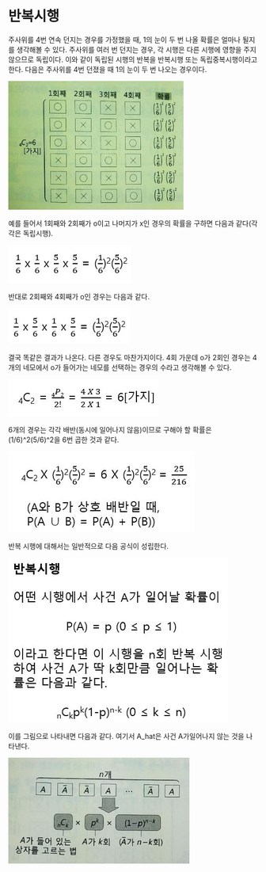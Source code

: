# 반복시행

주사위를 4번 연속 던지는 경우를 가정했을 때, 1의 눈이 두 번 나올 확률은 얼마나 될지를 생각해볼 수 있다. 주사위를 여러 번 던지는 경우, 각 시행은 다른 시행에 영향을 주지 않으므로 독립이다. 이와 같이 독립된 시행의 반복을 반복시행 또는 독립중복시행이라고 한다. 다음은 주사위를 4번 던졌을 때 1의 눈이 두 번 나오는 경우이다.

![](./Figure/Interaction_Trial1.JPG)

예를 들어서 1회째와 2회째가 o이고 나머지가 x인 경우의 확률을 구하면 다음과 같다(각각은 독립시행). 

![](./Figure/Interaction_Trial2.JPG)

반대로 2회째와 4회째가 o인 경우는 다음과 같다. 

![](./Figure/Interaction_Trial3.JPG)

결국 똑같은 결과가 나온다. 다른 경우도 마찬가지이다. 4회 가운데 o가 2회인 경우는 4개의 네모에서 o가 들어가는 네모를 선택하는 경우의 수라고 생각해볼 수 있다. 

![](./Figure/Interaction_Trial4.JPG)

6개의 경우는 각각 배반(동시에 일어나지 않음)이므로 구해야 할 확률은 (1/6)^2(5/6)^2을 6번 곱한 것과 같다.

![](./Figure/Interaction_Trial5.JPG)



반복 시행에 대해서는 일반적으로 다음 공식이 성립한다.

![](./Figure/Interaction_Trial6.JPG)



이를 그림으로 나타내면 다음과 같다. 여기서 A_hat은 사건 A가일어나지 않는 것을 나타낸다.

![](./Figure/Interaction_Trial7.JPG)